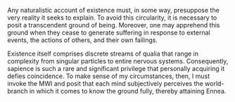 Any naturalistic account of existence must, in some way, presuppose the very reality it seeks to explain. To avoid this circularity, it is necessary to posit a transcendent ground of being. Moreover, one may apprehend this ground when they cease to generate suffering in response to external events, the actions of others, and their own failings.

Existence itself comprises discrete streams of qualia that range in complexity from singular particles to entire nervous systems. Consequently, sapience is such a rare and significant privilege that personally acquiring it defies coincidence. To make sense of my circumstances, then, I must invoke the MWI and posit that each mind subjectively perceives the world-branch in which it comes to know the ground fully, thereby attaining Ennea.
